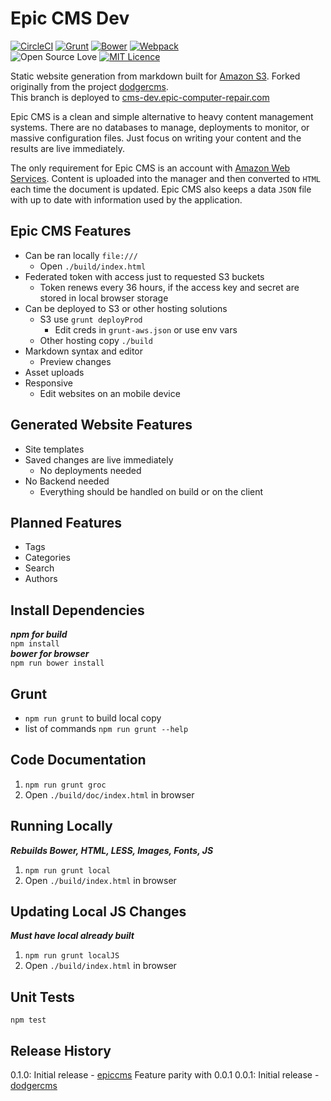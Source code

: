 Epic CMS Dev
========================================
[![CircleCI](https://circleci.com/gh/EpicComputerRepair/epiccms/tree/dev.svg?style=svg)](https://circleci.com/gh/EpicComputerRepair/epiccms/tree/dev) [![Grunt](https://cdn.rawgit.com/aleen42/badges/master/src/grunt.svg)](http://gruntjs.com/) [![Bower](https://cdn.rawgit.com/aleen42/badges/master/src/bower.svg)](https://bower.io/) [![Webpack](https://cdn.rawgit.com/aleen42/badges/master/src/webpack.svg)](https://webpack.js.org/)  
![Open Source Love](https://badges.frapsoft.com/os/v1/open-source.svg?v=103) [![MIT Licence](https://badges.frapsoft.com/os/mit/mit.svg?v=103)](https://opensource.org/licenses/mit-license.php)  

Static website generation from markdown built for [Amazon S3](https://aws.amazon.com/s3/). Forked originally from the project [dodgercms](https://github.com/ChrisZieba/dodgercms).  
This branch is deployed to [cms-dev.epic-computer-repair.com](https://cms-dev.epic-computer-repair.com)

Epic CMS is a clean and simple alternative to heavy content management systems. There are no databases to manage, deployments to monitor, or massive configuration files. Just focus on writing your content and the results are live immediately.

The only requirement for Epic CMS is an account with [Amazon Web Services](http://aws.amazon.com/). Content is uploaded into the manager and then converted to `HTML` each time the document is updated. Epic CMS also keeps a data `JSON` file with up to date with information used by the application.

Epic CMS Features
-------------
* Can be ran locally `file:///`
    * Open `./build/index.html`
* Federated token with access just to requested S3 buckets
    * Token renews every 36 hours, if the access key and secret are stored in local browser storage
* Can be deployed to S3 or other hosting solutions
    * S3 use `grunt deployProd`
        * Edit creds in `grunt-aws.json` or use env vars
  * Other hosting copy `./build`
* Markdown syntax and editor
    * Preview changes
* Asset uploads
* Responsive
    * Edit websites on an mobile device
  
Generated Website Features
-------------
* Site templates
* Saved changes are live immediately
    * No deployments needed
* No Backend needed
    * Everything should be handled on build or on the client

Planned Features
-------------
* Tags
* Categories
* Search
* Authors

Install Dependencies
-------------
***npm for build***  
`npm install`  
***bower for browser***  
`npm run bower install`

Grunt
-------------
* `npm run grunt` to build local copy
* list of commands `npm run grunt --help`

Code Documentation
-------------
1. `npm run grunt groc`
2. Open `./build/doc/index.html` in browser

Running Locally
-------------
***Rebuilds Bower, HTML, LESS, Images, Fonts, JS***  
1. `npm run grunt local`
2. Open `./build/index.html` in browser

Updating Local JS Changes
-------------
***Must have local already built***  
1. `npm run grunt localJS`
2. Open `./build/index.html` in browser

Unit Tests
-------------
`npm test`


## Release History
0.1.0: Initial release - [epiccms](https://github.com/EpicComputerRepair/epiccms) Feature parity with 0.0.1
0.0.1: Initial release - [dodgercms](https://github.com/ChrisZieba/dodgercms)
